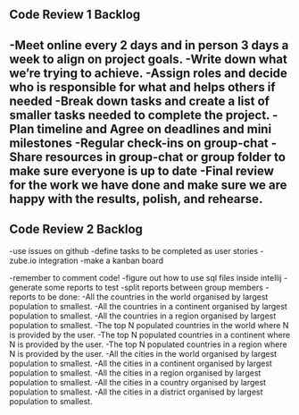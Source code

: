 Code Review 1 Backlog
---------------------------------------------------------------------------------
-Meet online every 2 days and in person 3 days a week to align on project goals.
-Write down what we’re trying to achieve.
-Assign roles and decide who is responsible for what and helps others if needed
-Break down tasks and create a list of smaller tasks needed to complete the project.
-Plan timeline and Agree on deadlines and mini milestones
-Regular check-ins on group-chat
-Share resources in group-chat or group folder to make sure everyone is up to date
-Final review for the work we have done and make sure we are happy with the results, polish, and rehearse.
----------------------------------------------------------------------------------

Code Review 2 Backlog
----------------------------------------------------------------------------------

-use issues on github
-define tasks to be completed as user stories
-zube.io integration
-make a kanban board

-remember to comment code!
-figure out how to use sql files inside intellij
-generate some reports to test
-split reports between group members
-reports to be done:
 -All the countries in the world organised by largest population to smallest.
 -All the countries in a continent organised by largest population to smallest.
 -All the countries in a region organised by largest population to smallest.
 -The top N populated countries in the world where N is provided by the user.
 -The top N populated countries in a continent where N is provided by the user.
 -The top N populated countries in a region where N is provided by the user.
 -All the cities in the world organised by largest population to smallest.
 -All the cities in a continent organised by largest population to smallest.
 -All the cities in a region organised by largest population to smallest.
 -All the cities in a country organised by largest population to smallest.
 -All the cities in a district organised by largest population to smallest.


















